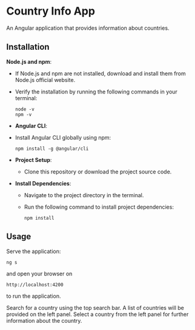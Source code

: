 
# Country Info App

  An Angular application that provides information about countries.
  

## Installation

**Node.js and npm**:

-   If Node.js and npm are not installed, download and install them from Node.js official website.
-   Verify the installation by running the following commands in your terminal:

        node -v 
        npm -v
        
-   **Angular CLI**:
    
-   Install Angular CLI globally using npm:
        
        npm install -g @angular/cli
        
    

-   **Project Setup**:
    
    -   Clone this repository or download the project source code.
-   **Install Dependencies**:
    
    -   Navigate to the project directory in the terminal.
    -   Run the following command to install project dependencies:
        

            npm install

  

## Usage

Serve the application:
        
    ng s

and open your browser on 

    http://localhost:4200

to run the application.

Search for a country using the top search bar. A list of countries will be provided on the left panel. Select a country from the left panel for further information about the country.
